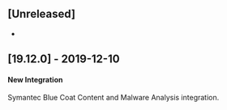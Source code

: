 ## [Unreleased]
-

## [19.12.0] - 2019-12-10
#### New Integration
Symantec Blue Coat Content and Malware Analysis integration.

